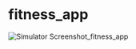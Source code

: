 # fitness_app
![Simulator Screenshot_fitness_app](https://github.com/cintajay/Flutter-Demo-Fitness-App/assets/110650782/a4435635-60f7-4330-bd33-7d50bb7abbdb)

